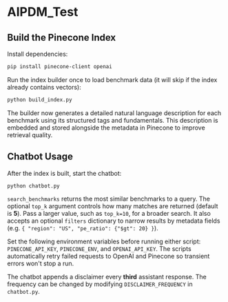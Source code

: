 # AIPDM_Test

## Build the Pinecone Index

Install dependencies:
```bash
pip install pinecone-client openai
```

Run the index builder once to load benchmark data (it will skip if the index already contains vectors):
```bash
python build_index.py
```
The builder now generates a detailed natural language description for each
benchmark using its structured tags and fundamentals. This description is
embedded and stored alongside the metadata in Pinecone to improve retrieval
quality.

## Chatbot Usage

After the index is built, start the chatbot:
```bash
python chatbot.py
```

`search_benchmarks` returns the most similar benchmarks to a query. The
optional `top_k` argument controls how many matches are returned (default is
**5**). Pass a larger value, such as `top_k=10`, for a broader search. It also
accepts an optional `filters` dictionary to narrow results by metadata fields
(e.g. `{ "region": "US", "pe_ratio": {"$gt": 20} }`).

Set the following environment variables before running either script: `PINECONE_API_KEY`, `PINECONE_ENV`, and `OPENAI_API_KEY`.
The scripts automatically retry failed requests to OpenAI and Pinecone so transient errors won't stop a run.

The chatbot appends a disclaimer every **third** assistant response. The frequency can be changed by modifying `DISCLAIMER_FREQUENCY` in `chatbot.py`.

